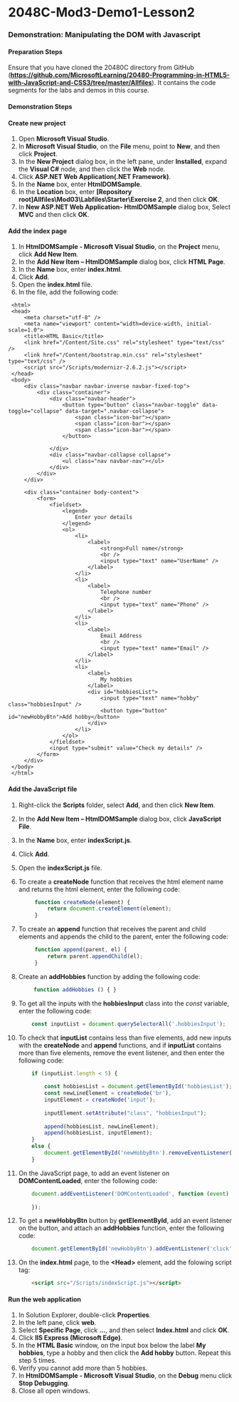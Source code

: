 # 2048C-Mod3-Demo1-Lesson2

### Demonstration: Manipulating the DOM with Javascript

#### Preparation Steps 

Ensure that you have cloned the 20480C directory from GitHub (**https://github.com/MicrosoftLearning/20480-Programming-in-HTML5-with-JavaScript-and-CSS3/tree/master/Allfiles**). It contains the code segments for the labs and demos in this course. 

#### Demonstration Steps

#### Create new project

1. Open **Microsoft Visual Studio**.
2. In **Microsoft Visual Studio**, on the **File** menu, point to **New**, and then click **Project**.
3. In the **New Project** dialog box, in the left pane, under **Installed**, expand the **Visual C#** node, and then click the **Web** node.
4. Click **ASP.NET Web Application(.NET Framework)**.
5. In the **Name** box, enter **HtmlDOMSample**.
6. In the **Location** box, enter **[Repository root]Allfiles\Mod03\Labfiles\Starter\Exercise 2**, and then click **OK**.
7. In **New ASP.NET Web Application- HtmlDOMSample** dialog box, Select **MVC** and then click **OK**.

#### Add the index page

1.	In **HtmlDOMSample - Microsoft Visual Studio**, on the **Project** menu, click **Add New Item**.
2.	In the **Add New Item – HtmlDOMSample** dialog box, click **HTML Page**.
3.	In the **Name** box, enter **index.html**.
4.	Click **Add**.
5.	Open the **index.html** file.
6.	In the file, add the following code:

 <!DOCTYPE html>
     <html>
     <head>
         <meta charset="utf-8" />
         <meta name="viewport" content="width=device-width, initial-scale=1.0">
         <title>HTML Basic</title>
         <link href="/Content/Site.css" rel="stylesheet" type="text/css" />
         <link href="/Content/bootstrap.min.css" rel="stylesheet" type="text/css" />
         <script src="/Scripts/modernizr-2.6.2.js"></script>
     </head>
     <body>
         <div class="navbar navbar-inverse navbar-fixed-top">
             <div class="container">
                 <div class="navbar-header">
                     <button type="button" class="navbar-toggle" data-toggle="collapse" data-target=".navbar-collapse">
                         <span class="icon-bar"></span>
                         <span class="icon-bar"></span>
                         <span class="icon-bar"></span>
                     </button>

                 </div>
                 <div class="navbar-collapse collapse">
                     <ul class="nav navbar-nav"></ul>
                 </div>
             </div>
         </div>
    
         <div class="container body-content">
             <form>
                 <fieldset>
                     <legend>
                         Enter your details
                     </legend>
                     <ol>
                         <li>
                             <label>
                                 <strong>Full name</strong>
                                 <br />
                                 <input type="text" name="UserName" />
                             </label>
                         </li>
                         <li>
                             <label>
                                 Telephone number
                                 <br />
                                 <input type="text" name="Phone" />
                             </label>
                         </li>
                         <li>
                             <label>
                                 Email Address
                                 <br />
                                 <input type="text" name="Email" />
                             </label>
                         </li>
                         <li>
                             <label>
                                 My hobbies
                             </label>
                             <div id="hobbiesList">
                                 <input type="text" name="hobby" class="hobbiesInput" />
                                 <button type="button" id="newHobbyBtn">Add hobby</button>
                             </div>
                         </li>
                     </ol>
                 </fieldset>
                 <input type="submit" value="Check my details" />
             </form>
         </div>
     </body>
     </html>
#### Add the JavaScript file

1. Right-click the **Scripts** folder, select **Add**, and then click **New Item**.

2. In the **Add New Item – HtmlDOMSample** dialog box, click **JavaScript File**.

3. In the **Name** box, enter **indexScript.js**.

4. Click **Add**.

5. Open the **indexScript.js** file.

6. To create a **createNode** function that receives the html element name and returns the html element, enter the following code:

   ```javascript
        function createNode(element) {
            return document.createElement(element);
        }
   ```

7. To create an **append** function that receives the parent and child elements and appends the child to the parent, enter the following code:

   ```javascript
        function append(parent, el) {
            return parent.appendChild(el);
        }
   ```

8. Create an **addHobbies** function by adding the following code:

```javascript
        function addHobbies () { }
```

9. To get all the inputs with the **hobbiesInput** class into the *const* variable, enter the following code:

   ```javascript
       const inputList = document.querySelectorAll('.hobbiesInput');
   ```

10. To check that **inputList** contains less than five elements, add new inputs with the **createNode** and **append** functions,  and if **inputList** contains more than five elements, remove the event listener, and then enter the following code:

    ```javascript
        if (inputList.length < 5) {
        
            const hobbiesList = document.getElementById('hobbiesList');        
            const newLineElement = createNode('br'),
            inputElement = createNode('input');
        
            inputElement.setAttribute("class", "hobbiesInput");
        
            append(hobbiesList, newLineElement);
            append(hobbiesList, inputElement);
        }
        else {
            document.getElementById('newHobbyBtn').removeEventListener('click', addHobbies);
        }
    ```

11. On the JavaScript page, to add an event listener on **DOMContentLoaded**, enter the following code:

    ```javascript
        document.addEventListener('DOMContentLoaded', function (event) {
            
        });
    ```

12. To get a **newHobbyBtn** button by **getElementById**, add an event listener on the button, and attach an **addHobbies** function, enter the following code:

    ```javascript
        document.getElementById('newHobbyBtn').addEventListener('click', addHobbies);
    ```

13. On the **index.html** page, to the **&lt;Head&gt;** element, add the folowing script tag:

    ```html
        <script src="/Scripts/indexScript.js"></script>
    ```

#### Run the web application

1.	In Solution Explorer, double-click **Properties**.
2.	In the left pane, click **web**.
3.	Select **Specific Page**, click **...**, and then select **Index.html** and click **OK**. 
4.	Click **IIS Express (Microsoft Edge)**.
5.	In the **HTML Basic** window, on the input box below the label **My hobbies**, type a hobby and then click the **Add hobby** button. Repeat this step 5 times.
6.	Verify you cannot add more than 5 hobbies.
7.	In **HtmlDOMSample - Microsoft Visual Studio**, on the **Debug** menu click **Stop Debugging**.
8.	Close all open windows.
